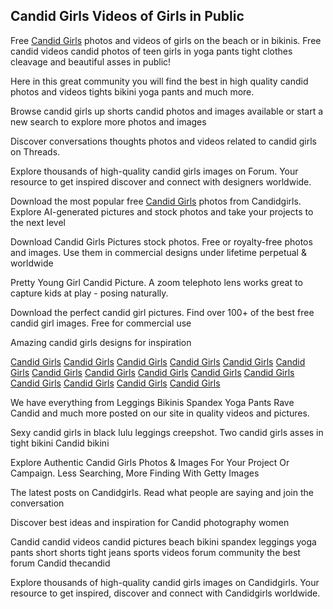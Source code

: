 ## Candid Girls Videos of Girls in Public

Free <a href="https://forum.candidgirls.org/">Candid Girls</a> photos and videos of girls on the beach or in bikinis. Free candid videos candid photos of teen girls in yoga pants tight clothes cleavage and beautiful asses in public!

Here in this great community you will find the best in high quality candid photos and videos tights bikini yoga pants and much more.

Browse candid girls up shorts candid photos and images available or start a new search to explore more photos and images

Discover conversations thoughts photos and videos related to candid girls on Threads.

Explore thousands of high-quality candid girls images on Forum. Your resource to get inspired discover and connect with designers worldwide.

Download the most popular free <a href="https://candidgirls.org/">Candid Girls</a> photos from Candidgirls. Explore AI-generated pictures and stock photos and take your projects to the next level

Download Candid Girls Pictures stock photos. Free or royalty-free photos and images. Use them in commercial designs under lifetime perpetual & worldwide

Pretty Young Girl Candid Picture. A zoom telephoto lens works great to capture kids at play - posing naturally.

Download the perfect candid girl pictures. Find over 100+ of the best free candid girl images. Free for commercial use

Amazing candid girls designs for inspiration

<a href="https://medium.com/candidgirls/free-candid-videos-of-girls-in-public-bfebc7046059">Candid Girls</a>
<a href="https://www.gamerlaunch.com/community/users/blog/6679647/2414044/candid-girls-free-candid-videos-of-girls-in-public/">Candid Girls</a>
<a href="https://www.gamerlaunch.com/community/users/blog/6679845/2414466/candid-girls-free-candid-videos-of-girls-in-public/">Candid Girls</a>
<a href="https://london.alumni.columbia.edu/candidgirls">Candid Girls</a>
<a href="https://london.alumni.columbia.edu/newscandidgirls">Candid Girls</a>
<a href="https://london.alumni.columbia.edu/candidgirlsofficial">Candid Girls</a>
<a href="https://soundcloud.com/candidgirls">Candid Girls</a>
<a href="https://soundcloud.com/candidgirls/candid-girls-free-candid-videos-of-girls-in-public">Candid Girls</a>
<a href="https://forum.armsom.org/t/free-candid-girls-videos-of-girls-in-public/287">Candid Girls</a>
<a href="https://community.banuba.com/t/candid-girls-free-candid-videos-of-girls-in-public/424">Candid Girls</a>
<a href="https://comunidade.hellomob.com.br/t/candid-girls-videos-of-girls-in-public/1881">Candid Girls</a>
<a href="https://www.raiatea-playschool.com/group/mysite-200-group/discussion/799b92c7-fd39-4333-874d-84686ddc2cbc">Candid Girls</a>
<a href="https://www.facebook.com/candidgirlsofficial/">Candid Girls</a>
<a href="https://www.facebook.com/officialcandidgirls/">Candid Girls</a>
<a href="https://www.facebook.com/candidgirlsfree/">Candid Girls</a>

We have everything from Leggings Bikinis Spandex Yoga Pants Rave Candid and much more posted on our site in quality videos and pictures.

Sexy candid girls in black lulu leggings creepshot. Two candid girls asses in tight bikini Candid bikini 

Explore Authentic Candid Girls Photos & Images For Your Project Or Campaign. Less Searching, More Finding With Getty Images

The latest posts on Candidgirls. Read what people are saying and join the conversation

Discover best ideas and inspiration for Candid photography women

Candid candid videos candid pictures beach bikini spandex leggings yoga pants short shorts tight jeans sports videos forum community the best forum Candid thecandid

Explore thousands of high-quality candid girls images on Candidgirls. Your resource to get inspired, discover and connect with Candidgirls worldwide.
